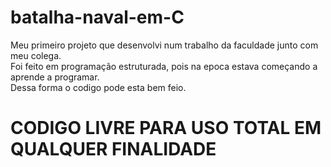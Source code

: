 # batalha-naval-em-C
Meu primeiro projeto que desenvolvi num trabalho da faculdade junto com meu colega. <br>
Foi feito em programação estruturada, pois na epoca estava começando a aprende a programar. <br>
Dessa forma o codigo pode esta bem feio.

# CODIGO LIVRE PARA USO TOTAL EM QUALQUER FINALIDADE

